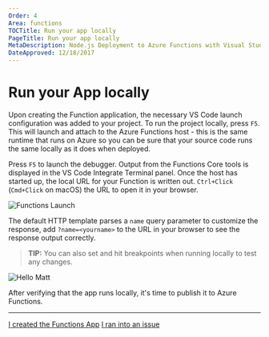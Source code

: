 ```yaml
---
Order: 4
Area: functions
TOCTitle: Run your app locally
PageTitle: Run your app locally
MetaDescription: Node.js Deployment to Azure Functions with Visual Studio Code
DateApproved: 12/18/2017
---
```

# Run your App locally

Upon creating the Function application, the necessary VS Code launch configuration was added to your project. To run the project locally, press `F5`. This will launch and attach to the Azure Functions host - this is the same runtime that runs on Azure so you can be sure that your source code runs the same locally as it does when deployed.

Press `F5` to launch the debugger. Output from the Functions Core tools is displayed in the VS Code Integrate Terminal panel. Once the host has started up, the local URL for your Function is written out. `Ctrl+Click` (`Cmd+Click` on macOS) the URL to open it in your browser.

![Functions Launch](/images/functions-extension/functions-vscode-f5.png)

The default HTTP template parses a `name` query parameter to customize the response, add `?name=<yourname>` to the URL in your browser to see the response output correctly.

> **TIP:** You can also set and hit breakpoints when running locally to test any changes.

![Hello Matt](/images/functions-extension/functions-test-local-browser.png)

After verifying that the app runs locally, it's time to publish it to Azure Functions.

----

<a class="tutorial-next-btn" href="/tutorials/functions-extension/deploy-app">I created the Functions App</a> <a class="tutorial-feedback-btn" onclick="reportIssue('node-deployment-azurefunctions', 'run-app')" href="javascript:void(0)">I ran into an issue</a>
